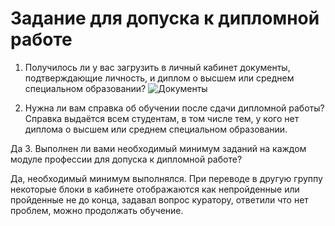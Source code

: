 # Задание для допуска к дипломной работе  
1. Получилось ли у вас загрузить в личный кабинет документы, подтверждающие личность, и диплом о высшем или среднем специальном образовании?
![Документы](https://github.com/user-attachments/assets/377dd010-ea9f-4536-b6fb-1230d12fcb47)

2. Нужна ли вам справка об обучении после сдачи дипломной работы? Справка выдаётся всем студентам, в том числе тем, у кого нет диплома о высшем или среднем специальном образовании.

Да
3.  Выполнен ли вами необходимый минимум заданий на каждом модуле профессии для допуска к дипломной работе?
 
Да, необходимый минимум выполнялся. При переводе в другую группу некоторые блоки в кабинете отображаются как непройденные или пройденные не до конца, задавал вопрос куратору, ответили что нет проблем, можно продолжать обучение.

